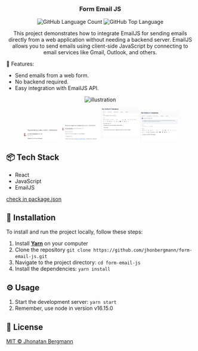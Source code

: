<h3 align="center">
  Form Email JS
</h3>

<p align="center">
  <img alt="GitHub Language Count" src="https://img.shields.io/github/languages/count/jhonbergmann/form-email-js" />
  <img alt="GitHub Top Language" src="https://img.shields.io/github/languages/top/jhonbergmann/form-email-js" />
</p>

<p align="center">This project demonstrates how to integrate EmailJS for sending emails directly from a web application without needing a backend server. EmailJS allows you to send emails using client-side JavaScript by connecting to email services like Gmail, Outlook, and others.

🔹 Features:

- Send emails from a web form.
- No backend required.
- Easy integration with EmailJS API.</p>

<p align="center">
  <img src="docs/assets/preview.gif" width="80%" alt="illustration" >
</p>

<p align="center">
  <img src="docs/assets/screenshot01.png" width="20%" alt="illustration" >
  <img src="docs/assets/screenshot02.png" width="20%" alt="illustration" >
  <img src="docs/assets/screenshot03.png" width="20%" alt="illustration" >
  <img src="docs/assets/screenshot04.png" width="20%" alt="illustration" >
</p>

## 📦 Tech Stack

- React
- JavaScript
- EmailJS

[check in package.json](package.json)

## 🔩 Installation

To install and run the project locally, follow these steps:

1. Install [**Yarn**](https://yarnpkg.com/) on your computer
1. Clone the repository `git clone https://github.com/jhonbergmann/form-email-js.git`
1. Navigate to the project directory: `cd form-email-js`
1. Install the dependencies: `yarn install`

## ⚙️ Usage

1. Start the development server: `yarn start`
1. Remember, use node in version v16.15.0

## 📝 License

[MIT © Jhonatan Bergmann](https://github.com/jhonbergmann/form-email-js/blob/main/LICENSE)
